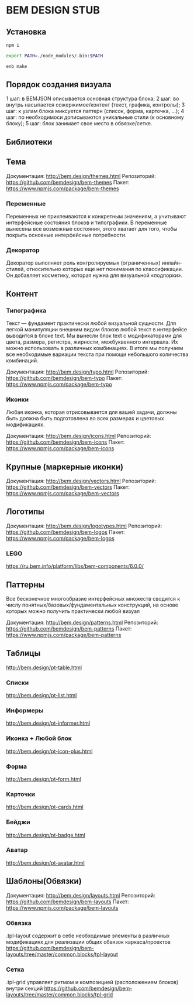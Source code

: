 # BEM DESIGN STUB

## Установка
```bash
npm i
```

```bash
export PATH=./node_modules/.bin:$PATH
```

```bash
enb make
```

## Порядок создания визуала
1 шаг: в BEMJSON описывается основная структура блока;
2 шаг: во внутрь насыпается сожержимое/контент (текст, графика, контролы);
3 шаг: к узлам блока миксуется паттерн (список, форма, карточка, ...);
4 шаг: по необходимоси дописываются уникальные стили (к основному блоку);
5 шаг: блок занимает свое место в обвязке/сетке.


## Библиотеки

## Тема
Документация: http://bem.design/themes.html
Репозиторий: https://github.com/bemdesign/bem-themes
Пакет: https://www.npmjs.com/package/bem-themes

### Переменные
Переменных не приклеиваются к конкретным значениям, а учитывают интерфейсные состояния блоков и типографики. В переменные вынесены все возможные состояния, этого хватает для того, чтобы покрыть основные интерфейсные потребности.

### Декоратор
Декоратор выполняет роль контролируемых (ограниченных) инлайн-стилей, относительно которых еще нет понимания по классификации. Он добавляет косметику, которая нужна для визуальной «подпорки».


## Контент
### Типографика
Текст — фундамент практически любой визуальной сущности. Для легкой манипуляции внешним видом блоков любой текст в интерфейсе выводится в блоке text. Мы вынесли блок text с модификаторами для цвета, размера, регистра, жирности, межбуквенного интервала. Их можно использовать в различных комбинациях. В итоге мы получаем все необходимые вариации текста при помощи небольшого количества комбинаций.

Документация: http://bem.design/typo.html
Репозиторий: https://github.com/bemdesign/bem-typo
Пакет: https://www.npmjs.com/package/bem-typo



### Иконки
Любая иконка, которая отрисовывается для вашей задачи, должны быть должна быть подготовлена во всех размерах и цветовых модификациях. 

Документация: http://bem.design/icons.html
Репозиторий: https://github.com/bemdesign/bem-icons
Пакет: https://www.npmjs.com/package/bem-icons


## Крупные (маркерные иконки)
Документация: http://bem.design/vectors.html
Репозиторий: https://github.com/bemdesign/bem-vectors
Пакет: https://www.npmjs.com/package/bem-vectors


## Логотипы
Документация: http://bem.design/logotypes.html
Репозиторий: https://github.com/bemdesign/bem-logos
Пакет: https://www.npmjs.com/package/bem-logos

### LEGO
https://ru.bem.info/platform/libs/bem-components/6.0.0/


## Паттерны
Все бесконечное многообразие интерфейсных множеств сводится к числу понятных/базовых/фундаментальных конструкций, на основе которых можно получить практически любой визуал

Документация: http://bem.design/patterns.html
Репозиторий: https://github.com/bemdesign/bem-patterns
Пакет: https://www.npmjs.com/package/bem-patterns


## Таблицы
http://bem.design/pt-table.html

### Списки
http://bem.design/pt-list.html

### Информеры
http://bem.design/pt-informer.html

### Иконка + Любой блок
http://bem.design/pt-icon-plus.html

### Форма
http://bem.design/pt-form.html

### Карточки
http://bem.design/pt-cards.html

### Бейджи
http://bem.design/pt-badge.html

### Аватар
http://bem.design/pt-avatar.html




## Шаблоны(Обвязки)
Документация: http://bem.design/layouts.html
Репозиторий: https://github.com/bemdesign/bem-layouts
Пакет: https://www.npmjs.com/package/bem-layouts

### Обвязка
.tpl-layout содержит в себе необходимые элементы в различных модификациях для реализации общих обвязок каркаса/проектов
https://github.com/bemdesign/bem-layouts/tree/master/common.blocks/tpl-layout

### Сетка
.tpl-grid управляет ритмом и композицией (расположением блоков) внутри секций
https://github.com/bemdesign/bem-layouts/tree/master/common.blocks/tpl-grid



